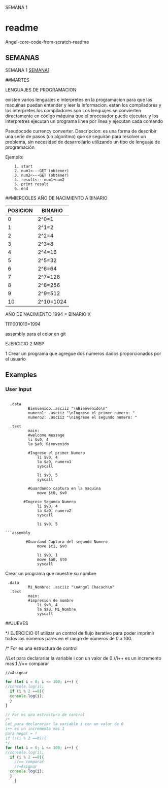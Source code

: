 SEMANA 1
# readme
Angel-core-code-from-scratch-readme

## SEMANAS
SEMANA 1 [SEMANA1](https://github.com/Anghemongt/Angel-core-code-from-scratch-readme/blob/main/SEMANA%201)



##MARTES

LENGUAJES DE PROGRAMACION

existen varios lenguajes e interpretes en la programacion para que las maquinas puedan entender y leer la informacion. estan los compiladores y los interpretes
los compiladores son Los lenguajes se convierten directamente en código máquina que el procesador puede ejecutar. y los interpretres ejecutan un programa línea por línea y ejecutan cada comando


Pseudocode currency converter.
Descripcion: es una forma de describir una serie de pasos (un algoritmo) que se seguirán para resolver un problema, sin necesidad de desarrollarlo utilizando un tipo de lenguaje de programación

Ejemplo: 

```
	1. start
	2. num1<---GET (obtener) 
	3. num2<---GET (obtener)
	4. result<---num1+num2
	5. print result
	6. end
```


##MIERCOLES 
AÑO DE NACIMIENTO A BINARIO 


| POSICION | BINARIO |
|---|---|
|0|2^0=1|
|1|2^1=2|
|2|2^2=4|
|3|2^3=8|
|4|2^4=16|
|5|2^5=32|
|6|2^6=64|
|7|2^7=128|
|8|2^8=256|
|9|2^9=512|
|10|2^10=1024|


AÑO DE NACIMIENTO 1994 = BINARIO X

1111001010=1994

assembly 
para el color en git


EJERCICIO 2 MISP 

1 Crear un programa que agregue dos números dados proporcionados por el usuario

## Examples

### User Input

```assembly

  .data
	      Bienvenido:.asciiz "\nBienvenido\n"
	      numero1: .asciiz "\nIngrese el primer numero: "
	      numero2: .asciiz "\nIngrese el segundo numero: "

  .text
	      main:
	      #welcome message
	      li $v0, 4
	      la $a0, Bienvenido
	      
	      #Ingrese el primer Numero
              li $v0, 4
              la $a0, numero1
              syscall

              li $v0, 5
              syscall
	      
	      #Guardando captura en la maquina
              move $t0, $v0

		#Ingrese Segundo Numero
              li $v0, 4
              la $a0, numero2
              syscall

              li $v0, 5
           
```assembly

	     #Guardand Captura del segundo Numero
              move $t1, $v0

              li $v0, 1
              move $a0, $t0
              syscall
```
	     

              



Crear un programa que muestre su nombre

```
 .data
	      Mi_Nombre: .asciiz "\nAngel Chacach\n"
  .text
	      main:
	      #impresion de nombre
              li $v0, 4
              la $a0, Mi_Nombre
              syscall
```
##JUEVES

*/ EJERCICIO 01 
utilizar un control de flujo iterativo para poder imprimir todos los números pares en el rango de números de 0 a 100.


/* For es una estructura de control

//Let para declarariar la variable i con un valor de 0
//i++ es un incremento mas 1
    //== comparar
      
    //=Asignar
    

```Javascript
for (let i = 0; i <= 100; i++) {
//console.log(i);
  if (i % 2 ==0){
  console.log(i);
  } 
}
```
```Javascript
// For es una estructura de control
/*
Let para declarariar la variable i con un valor de 0
i++ es un incremento mas 1
para negar = ! 
if (!(i % 2 ==0)){
*/
for (let i = 0; i <= 100; i++) {
//console.log(i);
  if (i % 2 ==0){
    //== comparar
    //=Asignar
  console.log(i);
  } 
    }
 ```

